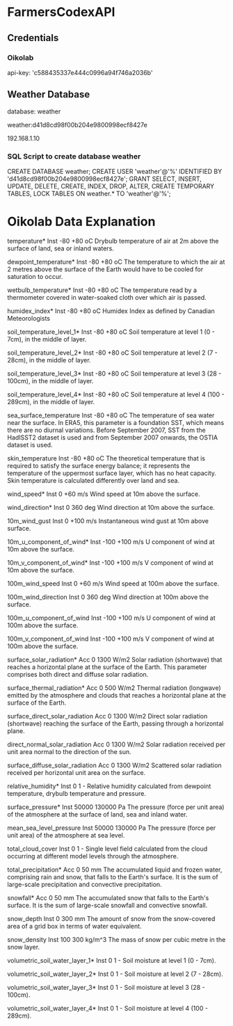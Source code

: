 # FarmersCodexAPI





## Credentials

### Oikolab

api-key: 'c588435337e444c0996a94f746a2036b'


## Weather Database


database: weather

weather:d41d8cd98f00b204e9800998ecf8427e

192.168.1.10


### SQL Script to create database weather

CREATE DATABASE weather;
CREATE USER 'weather'@'%' IDENTIFIED BY 'd41d8cd98f00b204e9800998ecf8427e';
GRANT SELECT, INSERT, UPDATE, DELETE, CREATE, INDEX, DROP, ALTER, CREATE TEMPORARY TABLES, LOCK TABLES ON weather.* TO 'weather'@'%';



# Oikolab Data Explanation

temperature* 	Inst 	-80 	+80 	oC 	Drybulb temperature of air at 2m above the surface of land, sea or inland waters.

dewpoint_temperature* 	Inst 	-80 	+80 	oC 	The temperature to which the air at 2 metres above the surface of the Earth would have to be cooled for saturation to occur.

wetbulb_temperature* 	Inst 	-80 	+80 	oC 	The temperature read by a thermometer covered in water-soaked cloth over which air is passed.

humidex_index* 	Inst 	-80 	+80 	oC 	Humidex Index as defined by Canadian Meteorologists

soil_temperature_level_1* 	Inst 	-80 	+80 	oC 	Soil temperature at level 1 (0 - 7cm), in the middle of layer.

soil_temperature_level_2* 	Inst 	-80 	+80 	oC 	Soil temperature at level 2 (7 - 28cm), in the middle of layer.

soil_temperature_level_3* 	Inst 	-80 	+80 	oC 	Soil temperature at level 3 (28 - 100cm), in the middle of layer.

soil_temperature_level_4* 	Inst 	-80 	+80 	oC 	Soil temperature at level 4 (100 - 289cm), in the middle of layer.

sea_surface_temperature 	Inst 	-80 	+80 	oC 	The temperature of sea water near the surface. In ERA5, this parameter is a foundation SST, which means there are no diurnal variations. Before September 2007, SST from the HadISST2 dataset is used and from September 2007 onwards, the OSTIA dataset is used.

skin_temperature 	Inst 	-80 	+80 	oC 	The theoretical temperature that is required to satisfy the surface energy balance; it represents the temperature of the uppermost surface layer, which has no heat capacity. Skin temperature is calculated differently over land and sea.

wind_speed* 	Inst 	0 	+60 	m/s 	Wind speed at 10m above the surface.

wind_direction* 	Inst 	0 	360 	deg 	Wind direction at 10m above the surface.

10m_wind_gust 	Inst 	0 	+100 	m/s 	Instantaneous wind gust at 10m above surface.

10m_u_component_of_wind* 	Inst 	-100 	+100 	m/s 	U component of wind at 10m above the surface.

10m_v_component_of_wind* 	Inst 	-100 	+100 	m/s 	V component of wind at 10m above the surface.

100m_wind_speed 	Inst 	0 	+60 	m/s 	Wind speed at 100m above the surface.

100m_wind_direction 	Inst 	0 	360 	deg 	Wind direction at 100m above the surface.

100m_u_component_of_wind 	Inst 	-100 	+100 	m/s 	U component of wind at 100m above the surface.

100m_v_component_of_wind 	Inst 	-100 	+100 	m/s 	V component of wind at 100m above the surface.

surface_solar_radiation* 	Acc 	0 	1300 	W/m2 	Solar radiation (shortwave) that reaches a horizontal plane at the surface of the Earth. This parameter comprises both direct and diffuse solar radiation.

surface_thermal_radiation* 	Acc 	0 	500 	W/m2 	Thermal radiation (longwave) emitted by the atmosphere and clouds that reaches a horizontal plane at the surface of the Earth.

surface_direct_solar_radiation 	Acc 	0 	1300 	W/m2 	Direct solar radiation (shortwave) reaching the surface of the Earth, passing through a horizontal plane.

direct_normal_solar_radiation 	Acc 	0 	1300 	W/m2 	Solar radiation received per unit area normal to the direction of the sun.

surface_diffuse_solar_radiation 	Acc 	0 	1300 	W/m2 	Scattered solar radiation received per horizontal unit area on the surface.





relative_humidity* 	Inst 	0 	1 	- 	Relative humidity calculated from dewpoint temperature, drybulb temperature and pressure.

surface_pressure* 	Inst 	50000 	130000 	Pa 	The pressure (force per unit area) of the atmosphere at the surface of land, sea and inland water.

mean_sea_level_pressure 	Inst 	50000 	130000 	Pa 	The pressure (force per unit area) of the atmosphere at sea level.

total_cloud_cover 	Inst 	0 	1 	- 	Single level field calculated from the cloud occurring at different model levels through the atmosphere.

total_precipitation* 	Acc 	0 	50 	mm 	The accumulated liquid and frozen water, comprising rain and snow, that falls to the Earth's surface. It is the sum of large-scale precipitation and convective precipitation.

snowfall* 	Acc 	0 	50 	mm 	The accumulated snow that falls to the Earth's surface. It is the sum of large-scale snowfall and convective snowfall.

snow_depth 	Inst 	0 	300 	mm 	The amount of snow from the snow-covered area of a grid box in terms of water equivalent.

snow_density 	Inst 	100 	300 	kg/m^3 	The mass of snow per cubic metre in the snow layer.

volumetric_soil_water_layer_1* 	Inst 	0 	1 	- 	Soil moisture at level 1 (0 - 7cm).

volumetric_soil_water_layer_2* 	Inst 	0 	1 	- 	Soil moisture at level 2 (7 - 28cm).

volumetric_soil_water_layer_3* 	Inst 	0 	1 	- 	Soil moisture at level 3 (28 - 100cm).

volumetric_soil_water_layer_4* 	Inst 	0 	1 	- 	Soil moisture at level 4 (100 - 289cm).